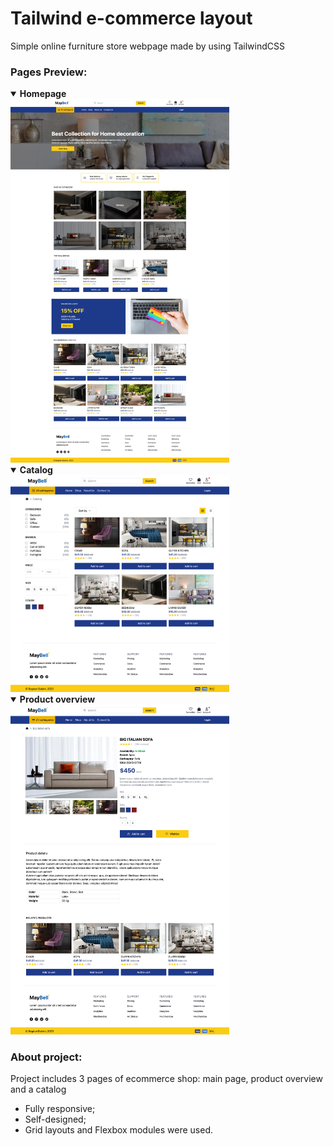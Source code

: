 # Tailwind e-commerce layout

Simple online furniture store webpage made by using TailwindCSS

### Pages Preview:

<details open="true"><summary><strong>Homepage</strong></summary>
<img width="350px" src="./assets/images/main-page-screenshot.png" alt="Homepage">
</details>

<details open="false"><summary><strong>Catalog</strong></summary>
<img width="350px" src="assets/images/catalog-screenshot.png" alt="Catalog">
</details>

<details open="false"><summary><strong>Product overview</strong></summary>
<img width="350px" src="assets/images/product-overview-screenshot.png" alt="Product overview">
</details>
  
### About project:

Project includes 3 pages of ecommerce shop: main page, product overview and a catalog

- Fully responsive;
- Self-designed;
- Grid layouts and Flexbox modules were used.
